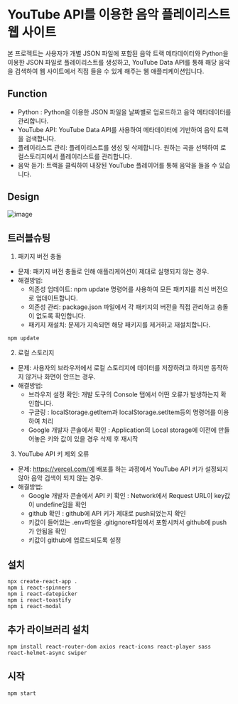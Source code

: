 # YouTube API를 이용한 음악 플레이리스트 웹 사이트

본 프로젝트는 사용자가 개별 JSON 파일에 포함된 음악 트랙 메타데이터와 Python을 이용한 JSON 파일로 플레이리스트를 생성하고, YouTube Data API를 통해 해당 음악을 검색하여 웹 사이트에서 직접 들을 수 있게 해주는 웹 애플리케이션입니다.

## Function

* Python : Python을 이용한 JSON 파일을 날짜별로 업로드하고 음악 메타데이터를 관리합니다.
* YouTube API: YouTube Data API를 사용하여 메타데이터에 기반하여 음악 트랙을 검색합니다.
* 플레이리스트 관리: 플레이리스트를 생성 및 삭제합니다. 원하는 곡을 선택하여 로컬스토리지에서 플레이리스트를 관리합니다.
* 음악 듣기: 트랙을 클릭하여 내장된 YouTube 플레이어를 통해 음악을 들을 수 있습니다.

## Design

![image](https://github.com/gnlgk/Music-youtube/assets/161431748/edac1f56-98c3-424c-848c-a0d9291cb6c7)

## 트러블슈팅

1. 패키지 버전 충돌

* 문제: 패키지 버전 충돌로 인해 애플리케이션이 제대로 실행되지 않는 경우.
* 해결방법: 
    - 의존성 업데이트: npm update 명령어를 사용하여 모든 패키지를 최신 버전으로 업데이트합니다.
    - 의존성 관리: package.json 파일에서 각 패키지의 버전을 직접 관리하고 충돌이 없도록 확인합니다.
    - 패키지 재설치: 문제가 지속되면 해당 패키지를 제거하고 재설치합니다.

````bash
npm update
````

2. 로컬 스토리지

* 문제: 사용자의 브라우저에서 로컬 스토리지에 데이터를 저장하려고 하지만 동작하지 않거나 화면이 안뜨는 경우.
* 해결방법:
    - 브라우저 설정 확인: 개발 도구의 Console 탭에서 어떤 오류가 발생하는지 확인합니다.
    - 구글링 : localStorage.getItem과 localStorage.setItem등의 명령어를 이용하여 처리
    - Google 개발자 콘솔에서 확인 : Application의 Local storage에 이전에 만들어놓은 키와 값이 있을 경우 삭제 후 재시작

3. YouTube API 키 제외 오류

* 문제: https://vercel.com/에 배포를 하는 과정에서 YouTube API 키가 설정되지 않아 음악 검색이 되지 않는 경우.
* 해결방법: 
    - Google 개발자 콘솔에서 API 키 확인 : Network에서 Request URL이 key값이 undefine임을 확인
    - github 확인 : github에 API 키가 제대로 push되었는지 확인
    - 키값이 들어있는 .env파일을 .gitignore파일에서 포함시켜서 github에 push가 안됨을 확인
    - 키값이 github에 업로드되도록 설정

## 설치

```
npx create-react-app .
npm i react-spinners
npm i react-datepicker
npm i react-toastify
npm i react-modal
```

## 추가 라이브러리 설치

```
npm install react-router-dom axios react-icons react-player sass react-helmet-async swiper
```

## 시작

```
npm start
```

